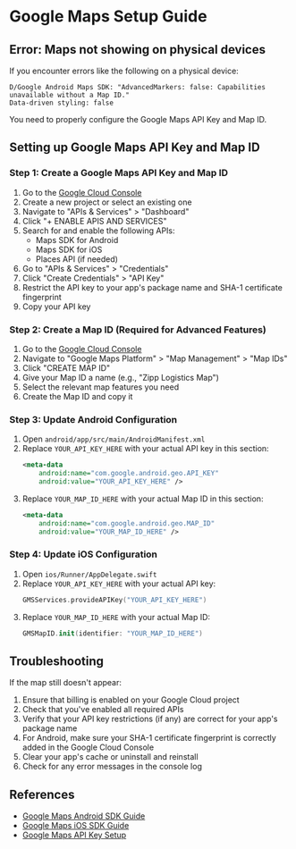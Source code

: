 # Google Maps Setup Guide

## Error: Maps not showing on physical devices

If you encounter errors like the following on a physical device:

```
D/Google Android Maps SDK: "AdvancedMarkers: false: Capabilities unavailable without a Map ID."
Data-driven styling: false
```

You need to properly configure the Google Maps API Key and Map ID.

## Setting up Google Maps API Key and Map ID

### Step 1: Create a Google Maps API Key and Map ID

1. Go to the [Google Cloud Console](https://console.cloud.google.com/)
2. Create a new project or select an existing one
3. Navigate to "APIs & Services" > "Dashboard"
4. Click "+ ENABLE APIS AND SERVICES"
5. Search for and enable the following APIs:
   - Maps SDK for Android
   - Maps SDK for iOS
   - Places API (if needed)
6. Go to "APIs & Services" > "Credentials"
7. Click "Create Credentials" > "API Key"
8. Restrict the API key to your app's package name and SHA-1 certificate fingerprint
9. Copy your API key

### Step 2: Create a Map ID (Required for Advanced Features)

1. Go to the [Google Cloud Console](https://console.cloud.google.com/)
2. Navigate to "Google Maps Platform" > "Map Management" > "Map IDs"
3. Click "CREATE MAP ID"
4. Give your Map ID a name (e.g., "Zipp Logistics Map")
5. Select the relevant map features you need
6. Create the Map ID and copy it

### Step 3: Update Android Configuration

1. Open `android/app/src/main/AndroidManifest.xml`
2. Replace `YOUR_API_KEY_HERE` with your actual API key in this section:
   ```xml
   <meta-data
       android:name="com.google.android.geo.API_KEY"
       android:value="YOUR_API_KEY_HERE" />
   ```
3. Replace `YOUR_MAP_ID_HERE` with your actual Map ID in this section:
   ```xml
   <meta-data
       android:name="com.google.android.geo.MAP_ID"
       android:value="YOUR_MAP_ID_HERE" />
   ```

### Step 4: Update iOS Configuration

1. Open `ios/Runner/AppDelegate.swift`
2. Replace `YOUR_API_KEY_HERE` with your actual API key:
   ```swift
   GMSServices.provideAPIKey("YOUR_API_KEY_HERE")
   ```
3. Replace `YOUR_MAP_ID_HERE` with your actual Map ID:
   ```swift
   GMSMapID.init(identifier: "YOUR_MAP_ID_HERE")
   ```

## Troubleshooting

If the map still doesn't appear:

1. Ensure that billing is enabled on your Google Cloud project
2. Check that you've enabled all required APIs
3. Verify that your API key restrictions (if any) are correct for your app's package name
4. For Android, make sure your SHA-1 certificate fingerprint is correctly added in the Google Cloud Console
5. Clear your app's cache or uninstall and reinstall
6. Check for any error messages in the console log

## References

- [Google Maps Android SDK Guide](https://developers.google.com/maps/documentation/android-sdk/overview)
- [Google Maps iOS SDK Guide](https://developers.google.com/maps/documentation/ios-sdk/overview)
- [Google Maps API Key Setup](https://developers.google.com/maps/documentation/android-sdk/get-api-key)
